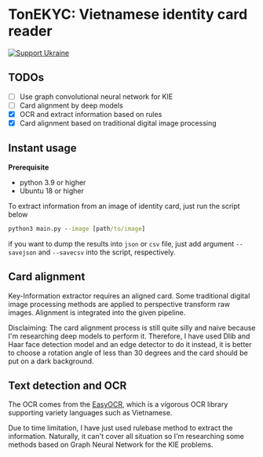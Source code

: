 # TonEKYC: Vietnamese identity card reader 

[![Support Ukraine](https://img.shields.io/badge/Support-Ukraine-FFD500?style=flat&labelColor=005BBB)](https://opensource.fb.com/support-ukraine)

## TODOs
- [ ] Use graph convolutional neural network for KIE
- [ ] Card alignment by deep models
- [x] OCR and extract information based on rules
- [x] Card alignment based on traditional digital image processing

## Instant usage
**Prerequisite**
* python 3.9 or higher
* Ubuntu 18 or higher

To extract information from an image of identity card, just run the script below
```bat
python3 main.py --image [path/to/image] 
```
if you want to dump the results into ```json``` or ```csv``` file, just add argument ```--savejson``` and ```--savecsv``` into the script, respectively.

## Card alignment
Key-Information extractor requires an aligned card. Some traditional digital image processing methods are applied to perspective transform raw images. Alignment is integrated into the given pipeline.

Disclaiming: The card alignment process is still quite silly and naive because I'm researching deep models to perform it. Therefore, I have used Dlib and Haar face detection model and an edge detector to do it instead, it is better to choose a rotation angle of less than 30 degrees and the card should be put on a dark background.

## Text detection and OCR
The OCR comes from the [EasyOCR](https://github.com/JaidedAI/EasyOCR), which is a vigorous OCR library supporting variety languages such as Vietnamese.  

Due to time limitation, I have just used rulebase method to extract the information. Naturally, it can't cover all situation so I'm researching some methods based on Graph Neural Network for the KIE problems.
